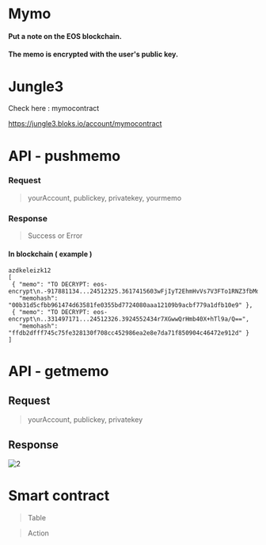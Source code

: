 Mymo
=======
#### Put a note on the EOS blockchain.

#### The memo is encrypted with the user's public key.



Jungle3
=====
Check here : mymocontract

https://jungle3.bloks.io/account/mymocontract

API - pushmemo
=========
### Request
> yourAccount, publickey, privatekey, yourmemo 

### Response
> Success or Error

#### In blockchain ( example )
```
azdkeleizk12	
[
 { "memo": "TO DECRYPT: eos-encrypt\n.-917881134...24512325.3617415603wFjIyT2EhmHvVs7V3FTo1RNZ3fbMd0fO+HTSs64cHsE=", 
   "memohash": "00b31d5cfbb961474d63581fe0355bd7724080aaa12109b9acbf779a1dfb10e9" },
 { "memo": "TO DECRYPT: eos-encrypt\n..331497171...24512326.3924552434r7XGwwQrHmb40X+hTl9a/Q==", 
   "memohash": "ffdb2dfff745c75fe328130f708cc452986ea2e8e7da71f850904c46472e912d" } 
]
```

API - getmemo
=========
## Request
> yourAccount, publickey, privatekey

## Response
![2](https://user-images.githubusercontent.com/72970043/100400927-55a6f000-309b-11eb-9d8a-e9747c449fba.PNG)




Smart contract
=============
> Table

> Action




